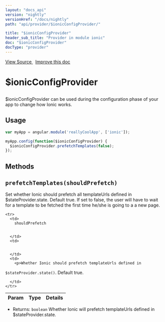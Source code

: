 ```yaml
---
layout: "docs_api"
version: "nightly"
versionHref: "/docs/nightly"
path: "api/provider/$ionicConfigProvider/"

title: "$ionicConfigProvider"
header_sub_title: "Provider in module ionic"
doc: "$ionicConfigProvider"
docType: "provider"
---
```


<div class="improve-docs">
  <a href='http://github.com/driftyco/ionic/tree/master/js/angular/service/ionicConfig.js#L1'>
    View Source
  </a>
  &nbsp;
  <a href='http://github.com/driftyco/ionic/edit/master/js/angular/service/ionicConfig.js#L1'>
    Improve this doc
  </a>
</div>




<h1 class="api-title">

  $ionicConfigProvider



</h1>





$ionicConfigProvider can be used during the configuration phase of your app
to change how Ionic works.









## Usage
```js
var myApp = angular.module('reallyCoolApp', ['ionic']);

myApp.config(function($ionicConfigProvider) {
  $ionicConfigProvider.prefetchTemplates(false);
});
```


  

  
## Methods

<div id="prefetchTemplates"></div>
<h2>
  <code>prefetchTemplates(shouldPrefetch)</code>

</h2>

Set whether Ionic should prefetch all templateUrls defined in
$stateProvider.state. Default true. If set to false, the user will have to wait
for a template to be fetched the first time he/she is going to a a new page.



<table class="table" style="margin:0;">
  <thead>
    <tr>
      <th>Param</th>
      <th>Type</th>
      <th>Details</th>
    </tr>
  </thead>
  <tbody>
    
    <tr>
      <td>
        shouldPrefetch
        
        
      </td>
      <td>
        
  
      </td>
      <td>
        <p>Whether Ionic should prefetch templateUrls defined in
<code>$stateProvider.state()</code>. Default true.</p>

        
      </td>
    </tr>
    
  </tbody>
</table>






* Returns: 
  <code>boolean</code> Whether Ionic will prefetch templateUrls defined in $stateProvider.state.



  
  






